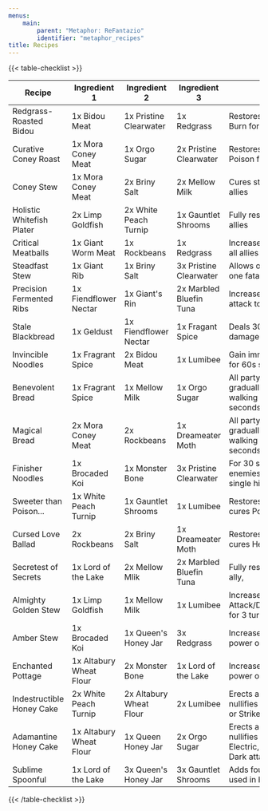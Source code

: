 ```yaml
---
menus:
    main:
        parent: "Metaphor: ReFantazio"
        identifier: "metaphor_recipes"
title: Recipes
---
```


{{< table-checklist >}}


| Recipe                    | Ingredient 1     | Ingredient 2 | Ingredient 3               | Effect                                                                              |
| ------------------------- | ---------------- | ---------------- | ------------------------ | --------------------------------------------------------------------------------------- |
| Redgrass-Roasted Bidou   | 1x Bidou Meat | 1x Pristine Clearwater | 1x Redgrass             | Restores 400 HP and cures Burn for one ally                                          |
| Curative Coney Roast      | 1x Mora Coney Meat | 1x Orgo Sugar | 2x Pristine Clearwater      | Restores 250 Hp and cures Poison for all allies                                      |
| Coney Stew                | 1x Mora Coney Meat | 2x Briny Salt | 2x Mellow Milk              | Cures status ailments for all allies                                                    |
| Holistic Whitefish Plater | 2x Limp Goldfish | 2x White Peach Turnip | 1x Gauntlet Shrooms   | Fully restores HP for all allies                                                        |
| Critical Meatballs        | 1x Giant Worm Meat | 1x Rockbeans | 1x Redgrass                  | Increases Critical Rate for all allies for 3 turns                                   |
| Steadfast Stew            | 1x Giant Rib | 1x Briny Salt | 3x Pristine Clearwater            | Allows one ally to endure one fatal attack with 1 HP                                 |
| Precision Fermented Ribs  | 1x Fiendflower Nectar | 1x Giant's Rin | 2x Marbled Bluefin Tuna | Increases Hit Rate of one attack to 100 for one ally                                 |
| Stale Blackbread          | 1x Geldust | 1x Fiendflower Nectar | 1x Fragant Spice            | Deals 300 Almighty damage to one enemy                                               |
| Invincible Noodles        | 1x Fragrant Spice | 2x Bidou Meat | 1x Lumibee                   | Gain immunity in the field for 60s seconds                                           |
| Benevolent Bread          | 1x Fragrant Spice | 1x Mellow Milk | 1x Orgo Sugar               | All party members gradually recover HP while walking in dungeons for 60 seconds      |
| Magical Bread             | 2x Mora Coney Meat | 2x Rockbeans | 1x Dreameater Moth           | All party members gradually recover MP while walking in dungeons for 60 seconds      |
| Finisher Noodles          | 1x Brocaded Koi | 1x Monster Bone | 3x Pristine Clearwater       | For 30 seconds, defeat enemies in the field with a single hit                        |
| Sweeter than Poison...    | 1x White Peach Turnip | 1x Gauntlet Shrooms | 1x Lumibee         | Restores 200 MP and cures Poison for one ally                                        |
| Cursed Love Ballad        | 2x Rockbeans | 2x Briny Salt | 1x Dreameater Moth                | Restores 100 MP and cures Hex for all allies.                                        |
| Secretest of Secrets      | 1x Lord of the Lake | 2x Mellow Mlik | 2x Marbled Bluefin Tuna   | Fully restores MP for one ally,                                                         |
| Almighty Golden Stew      | 1x Limp Goldfish | 1x Mellow Milk | 1x Lumibee                   | Increases Attack/Defence/Hit/Evasion for 3 turns for all allies                      |
| Amber Stew                | 1x Brocaded Koi | 1x Queen's Honey Jar | 3x Redgrass             | Increases physical attack power one time for all allies                              |
| Enchanted Pottage         | 1x Altabury Wheat Flour | 2x Monster Bone | 1x Lord of the Lake  | Increases magic attack power one time for all allies                                 |
| Indestructible Honey Cake | 2x White Peach Turnip | 2x Altabury Wheat Flour | 2x Lumibee     | Erects a barrier that nullifies one Slash, Pierce, or Strike attack                  |
| Adamantine Honey Cake     | 1x Altabury Wheat Flour | 1x Queen Honey Jar | 2x Orgo Sugar     | Erects a barrier that nullifies one Fire, Ice, Electric, Wind, Light, or Dark attack |
| Sublime Spoonful          | 1x Lord of the Lake | 3x Queen's Honey Jar | 3x Gauntlet Shrooms | Adds four Turn Icons when used in battle.                                               |

{{< /table-checklist >}}

